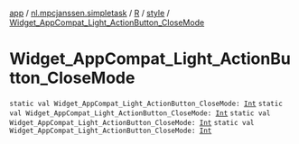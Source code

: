 [app](../../../index.md) / [nl.mpcjanssen.simpletask](../../index.md) / [R](../index.md) / [style](index.md) / [Widget_AppCompat_Light_ActionButton_CloseMode](.)

# Widget_AppCompat_Light_ActionButton_CloseMode

`static val Widget_AppCompat_Light_ActionButton_CloseMode: `[`Int`](https://kotlinlang.org/api/latest/jvm/stdlib/kotlin/-int/index.html)
`static val Widget_AppCompat_Light_ActionButton_CloseMode: `[`Int`](https://kotlinlang.org/api/latest/jvm/stdlib/kotlin/-int/index.html)
`static val Widget_AppCompat_Light_ActionButton_CloseMode: `[`Int`](https://kotlinlang.org/api/latest/jvm/stdlib/kotlin/-int/index.html)
`static val Widget_AppCompat_Light_ActionButton_CloseMode: `[`Int`](https://kotlinlang.org/api/latest/jvm/stdlib/kotlin/-int/index.html)
